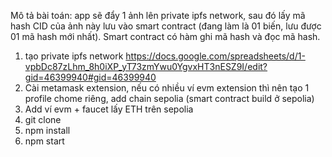 Mô tả bài toán: app sẽ đẩy 1 ảnh lên private ipfs network, sau đó lấy mã hash CID của ảnh này lưu vào smart contract (đang làm là 01 biến, lưu được 01 mã hash mới nhất). Smart contract có hàm ghi mã hash và đọc mã hash.
1. tạo private ipfs network
https://docs.google.com/spreadsheets/d/1-vpbDc87zLhm_8h0iXP_yT73zmYwu0YgvxHT3nESZ9I/edit?gid=46399940#gid=46399940
2. Cài metamask extension, nếu có nhiều ví evm extension thì nên tạo 1 profile chome riêng, add chain sepolia (smart contract build ở sepolia)
3. Add ví evm + faucet lấy ETH trên sepolia
4. git clone
5. npm install
6. npm start
